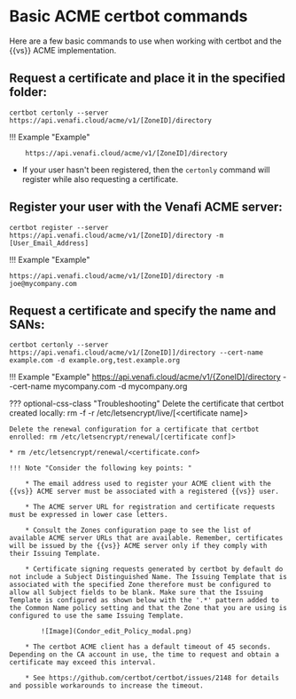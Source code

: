 # Basic ACME certbot commands

Here are a few basic commands to use when working with certbot and the {{vs}}
ACME implementation.

## Request a certificate and place it in the specified folder:

```
certbot certonly --server https://api.venafi.cloud/acme/v1/[ZoneID]/directory
```
!!! Example "Example"

        https://api.venafi.cloud/acme/v1/[ZoneID]/directory

* If your user hasn't been registered, then the `certonly` command will register
  while also requesting a certificate.

## Register your user with the Venafi ACME server: 

```
certbot register --server https://api.venafi.cloud/acme/v1/[ZoneID]/directory -m [User_Email_Address]
```

!!! Example "Example"

    https://api.venafi.cloud/acme/v1/[ZoneID]/directory -m joe@mycompany.com

## Request a certificate and specify the name and SANs: 

```
certbot certonly --server https://api.venafi.cloud/acme/v1/[ZoneID]]/directory --cert-name example.com -d example.org,test.example.org
```

!!! Example "Example"
    https://api.venafi.cloud/acme/v1/{ZoneID]/directory --cert-name mycompany.com -d mycompany.org

??? optional-css-class "Troubleshooting"
    Delete the certificate that certbot created locally: rm -f -r /etc/letsencrypt/live/[<certificate name]>

    Delete the renewal configuration for a certificate that certbot enrolled: rm /etc/letsencrypt/renewal/[certificate conf]>

    * rm /etc/letsencrypt/renewal/<certificate.conf>

    !!! Note "Consider the following key points: "

        * The email address used to register your ACME client with the {{vs}} ACME server must be associated with a registered {{vs}} user.

        * The ACME server URL for registration and certificate requests must be expressed in lower case letters.

        * Consult the Zones configuration page to see the list of available ACME server URLs that are available. Remember, certificates will be issued by the {{vs}} ACME server only if they comply with their Issuing Template.

        * Certificate signing requests generated by certbot by default do not include a Subject Distinguished Name. The Issuing Template that is associated with the specified Zone therefore must be configured to allow all Subject fields to be blank. Make sure that the Issuing Template is configured as shown below with the '.*' pattern added to the Common Name policy setting and that the Zone that you are using is configured to use the same Issuing Template.

            ![Image](Condor_edit_Policy_modal.png)

        * The certbot ACME client has a default timeout of 45 seconds. Depending on the CA account in use, the time to request and obtain a certificate may exceed this interval. 

        * See https://github.com/certbot/certbot/issues/2148 for details and possible workarounds to increase the timeout.
  


